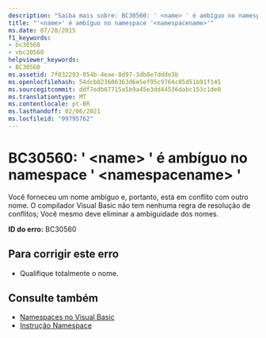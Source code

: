 ```yaml
---
description: "Saiba mais sobre: BC30560: ' <name> ' é ambíguo no namespace '<namespacename>"
title: "'<name>' é ambíguo no namespace '<namespacename>'"
ms.date: 07/20/2015
f1_keywords:
- bc30560
- vbc30560
helpviewer_keywords:
- BC30560
ms.assetid: 7f032293-054b-4eae-8d97-3db8e7ddde3b
ms.openlocfilehash: 54dcb023606363d6e5ef95c9764c05d51b91f145
ms.sourcegitcommit: ddf7edb67715a5b9a45e3dd44536dabc153c1de0
ms.translationtype: MT
ms.contentlocale: pt-BR
ms.lasthandoff: 02/06/2021
ms.locfileid: "99795762"
---
```

# <a name="bc30560-name-is-ambiguous-in-the-namespace-namespacename"></a>BC30560: ' \<name> ' é ambíguo no namespace ' \<namespacename> '

Você forneceu um nome ambíguo e, portanto, está em conflito com outro nome. O compilador Visual Basic não tem nenhuma regra de resolução de conflitos; Você mesmo deve eliminar a ambiguidade dos nomes.

 **ID do erro:** BC30560

## <a name="to-correct-this-error"></a>Para corrigir este erro

- Qualifique totalmente o nome.

## <a name="see-also"></a>Consulte também

- [Namespaces no Visual Basic](../../programming-guide/program-structure/namespaces.md)
- [Instrução Namespace](../statements/namespace-statement.md)
